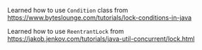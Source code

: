 Learned how to use `Condition` class from https://www.byteslounge.com/tutorials/lock-conditions-in-java

Learned how to use `ReentrantLock` from https://jakob.jenkov.com/tutorials/java-util-concurrent/lock.html